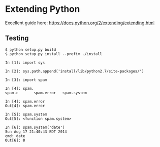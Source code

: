 # Extending Python

Excellent guide here: https://docs.python.org/2/extending/extending.html

## Testing

```
$ python setup.py build
$ python setup.py install --prefix ./install
```

```
In [1]: import sys

In [2]: sys.path.append('install/lib/python2.7/site-packages/')

In [3]: import spam

In [4]: spam.
spam.c       spam.error   spam.system

In [4]: spam.error
Out[4]: spam.error

In [5]: spam.system
Out[5]: <function spam.system>

In [6]: spam.system('date')
Sun Aug 17 21:40:43 EDT 2014
cmd: date
Out[6]: 0
```
